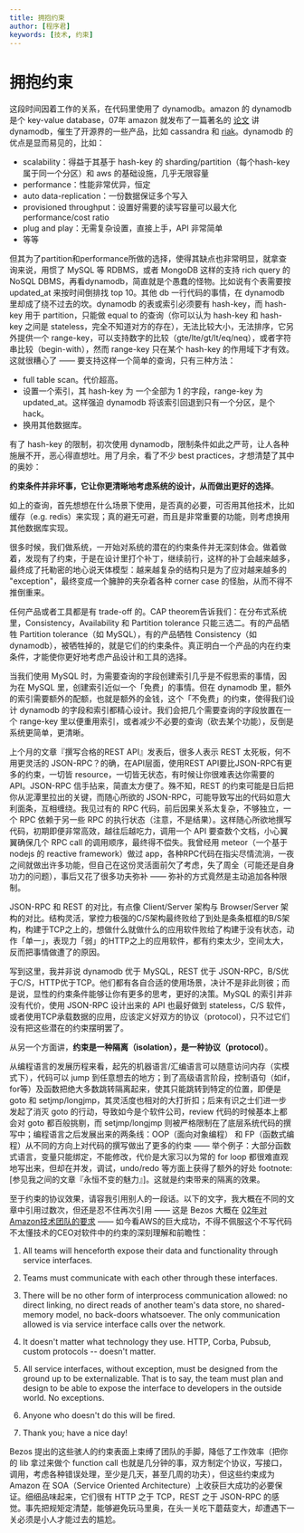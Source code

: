 ```yaml
---
title: 拥抱约束
author: [程序君]
keywords: [技术, 约束]
---
```


# 拥抱约束

这段时间因着工作的关系，在代码里使用了 dynamodb。amazon 的 dynamodb 是个 key-value database，07年 amazon 就发布了一篇著名的 [论文](ttp://www.allthingsdistributed.com/files/amazon-dynamo-sosp2007.pdf) 讲 dynamodb，催生了开源界的一些产品，比如 cassandra 和 [riak](http://docs.basho.com/riak/1.3.2/references/dynamo/)。dynamodb 的优点是显而易见的，比如：

- scalability：得益于其基于 hash-key 的 sharding/partition（每个hash-key属于同一个分区）和 aws 的基础设施，几乎无限容量
- performance：性能非常优异，恒定
- auto data-replication：一份数据保证多个写入
- provisioned throughput：设置好需要的读写容量可以最大化 performance/cost ratio
- plug and play：无需复杂设置，直接上手，API 非常简单
- 等等

但其为了partition和performance所做的选择，使得其缺点也非常明显，就拿查询来说，用惯了 MySQL 等 RDBMS，或者 MongoDB 这样的支持 rich query 的 NoSQL DBMS，再看dynamodb，简直就是个愚蠢的怪物。比如说有个表需要按 updated_at 来按时间倒排找 top 10。其他 db 一行代码的事情，在 dynamodb 里却成了绕不过去的坎。dynamodb 的表或索引必须要有 hash-key，而 hash-key 用于 partition，只能做 equal to 的查询（你可以认为 hash-key 和 hash-key 之间是 stateless，完全不知道对方的存在），无法比较大小，无法排序，它另外提供一个 range-key，可以支持数字的比较（gte/lte/gt/lt/eq/neq），或者字符串比较（begin-with），然而 range-key 只在某个 hash-key 的作用域下才有效。这就很糟心了 —— 要支持这样一个简单的查询，只有三种方法：

- full table scan。代价超高。
- 设置一个索引，其 hash-key 为 一个全部为 1 的字段，range-key 为 updated_at。这样强迫 dynamodb 将该索引回退到只有一个分区，是个hack。
- 换用其他数据库。

有了 hash-key 的限制，初次使用 dynamodb，限制条件如此之严苛，让人各种施展不开，恶心得直想吐。用了月余，看了不少 best practices，才想清楚了其中的奥妙：

__约束条件并非坏事，它让你更清晰地考虑系统的设计，从而做出更好的选择__。

如上的查询，首先想想在什么场景下使用，是否真的必要，可否用其他技术，比如缓存（e.g. redis）来实现；真的避无可避，而且是非常重要的功能，则考虑换用其他数据库实现。

很多时候，我们做系统，一开始对系统的潜在的约束条件并无深刻体会。做着做着，发现有了约束，于是在设计里打个补丁，继续前行，这样的补丁会越来越多，最终成了托勒密的地心说天体模型：越来越复杂的结构只是为了应对越来越多的 "exception"，最终变成一个臃肿的夹杂着各种 corner case 的怪胎，从而不得不推倒重来。

任何产品或者工具都是有 trade-off 的。CAP theorem告诉我们：在分布式系统里，Consistency，Availability 和 Partition tolerance 只能三选二。有的产品牺牲 Partition tolerance（如 MySQL），有的产品牺牲 Consistency（如 dynamodb），被牺牲掉的，就是它们的约束条件。真正明白一个产品的内在约束条件，才能使你更好地考虑产品设计和工具的选择。

当我们使用 MySQL 时，为需要查询的字段创建索引几乎是不假思索的事情，因为在 MySQL 里，创建索引近似一个「免费」的事情。但在 dynamodb 里，额外的索引需要额外的配额，也就是额外的金钱，这个「不免费」的约束，使得我们设计 dynamodb 的字段和索引都精心设计。我们会把几个需要查询的字段放置在一个 range-key 里以便重用索引，或者减少不必要的查询（砍去某个功能），反倒是系统更简单，更清晰。

上个月的文章『撰写合格的REST API』发表后，很多人表示 REST 太死板，何不用更灵活的 JSON-RPC？的确，在API层面，使用REST API要比JSON-RPC有更多的约束，一切皆 resource，一切皆无状态，有时候让你很难表达你需要的API。JSON-RPC 信手拈来，简直太方便了。殊不知，REST 的约束可能是日后把你从泥潭里拉出的关键，而随心所欲的 JSON-RPC，可能导致写出的代码如意大利面条，互相缠绕。我见过有的 RPC 代码，前后因果关系太复杂，不够独立，一个 RPC 依赖于另一些 RPC 的执行状态（注意，不是结果）。这样随心所欲地撰写代码，初期即便非常高效，越往后越吃力，调用一个 API 要查数个文档，小心翼翼确保几个 RPC call 的调用顺序，最终得不偿失。我曾经用 meteor（一个基于 nodejs 的 reactive framework）做过 app，各种RPC代码在指尖尽情流淌，一夜之间就做出许多功能，但自己在这份灵活面前欠了考虑，失了周全（可能还是自身功力的问题），事后又花了很多功夫弥补 —— 弥补的方式竟然是主动追加各种限制。

JSON-RPC 和 REST 的对比，有点像 Client/Server 架构与 Browser/Server 架构的对比。结构灵活，掌控力极强的C/S架构最终败给了到处是条条框框的B/S架构，构建于TCP之上的，想做什么就做什么的应用软件败给了构建于没有状态，动作「单一」，表现力「弱」的HTTP之上的应用软件，都有约束太少，空间太大，反而把事情做遭了的原因。

写到这里，我并非说 dynamodb 优于 MySQL，REST 优于 JSON-RPC，B/S优于C/S，HTTP优于TCP。他们都有各自合适的使用场景，决计不是非此则彼；而是说，显性的约束条件能够让你有更多的思考，更好的决策。MySQL 的索引并非没有代价，使用 JSON-RPC 设计出来的 API 也最好做到 stateless，C/S 软件，或者使用TCP承载数据的应用，应该定义好双方的协议（protocol），只不过它们没有把这些潜在的约束摆明罢了。

从另一个方面讲，__约束是一种隔离（isolation），是一种协议（protocol）__。

从编程语言的发展历程来看，起先的机器语言/汇编语言可以随意访问内存（实模式下），代码可以 jump 到任意想去的地方；到了高级语言阶段，控制语句（如if，for等）及函数把绝大多数跳转隔离起来，使其只能跳转到特定的位置，即便是 goto 和 setjmp/longjmp，其灵活度也相对的大打折扣；后来有识之士们进一步发起了消灭 goto 的行动，导致如今是个软件公司，review 代码的时候基本上都会对 goto 都百般挑剔，而 setjmp/longjmp 则被严格限制在了底层系统代码的撰写中；编程语言之后发展出来的两条线：OOP（面向对象编程） 和 FP（函数式编程）从不同的方向上对代码的撰写做出了更多的约束 —— 举个例子：大部分函数式语言，变量只能绑定，不能修改，代价是大家习以为常的 for loop 都很难直观地写出来，但却在并发，调试，undo/redo 等方面上获得了额外的好处 footnote:[参见我之间的文章『永恒不变的魅力』]。这就是约束带来的隔离的效果。

至于约束的协议效果，请容我引用别人的一段话。以下的文字，我大概在不同的文章中引用过数次，但还是忍不住再次引用 —— 这是 Bezos 大概在 [02年对Amazon技术团队的要求](http://steverant.pen.io/) —— 如今看AWS的巨大成功，不得不佩服这个不写代码不太懂技术的CEO对软件中的约束的深刻理解和前瞻性：

1) All teams will henceforth expose their data and functionality through service interfaces.

2) Teams must communicate with each other through these interfaces.

3) There will be no other form of interprocess communication allowed: no direct linking, no direct reads of another team's data store, no shared-memory model, no back-doors whatsoever. The only communication allowed is via service interface calls over the network.

4) It doesn't matter what technology they use. HTTP, Corba, Pubsub, custom protocols -- doesn't matter.

5) All service interfaces, without exception, must be designed from the ground up to be externalizable. That is to say, the team must plan and design to be able to expose the interface to developers in the outside world. No exceptions.

6) Anyone who doesn't do this will be fired.

7) Thank you; have a nice day!

Bezos 提出的这些骇人的约束表面上束缚了团队的手脚，降低了工作效率（把你的 lib 拿过来做个 function call 也就是几分钟的事，双方制定个协议，写接口，调用，考虑各种错误处理，至少是几天，甚至几周的功夫），但这些约束成为Amazon 在 SOA（Service Oriented Architecture）上收获巨大成功的必要保证。细细品味起来，它们很有 HTTP 之于 TCP，REST 之于 JSON-RPC 的感觉。事先把规矩定清楚，能够避免玩马里奥，在头一关吃下蘑菇变大，却遭遇下一关必须是小人才能过去的尴尬。

